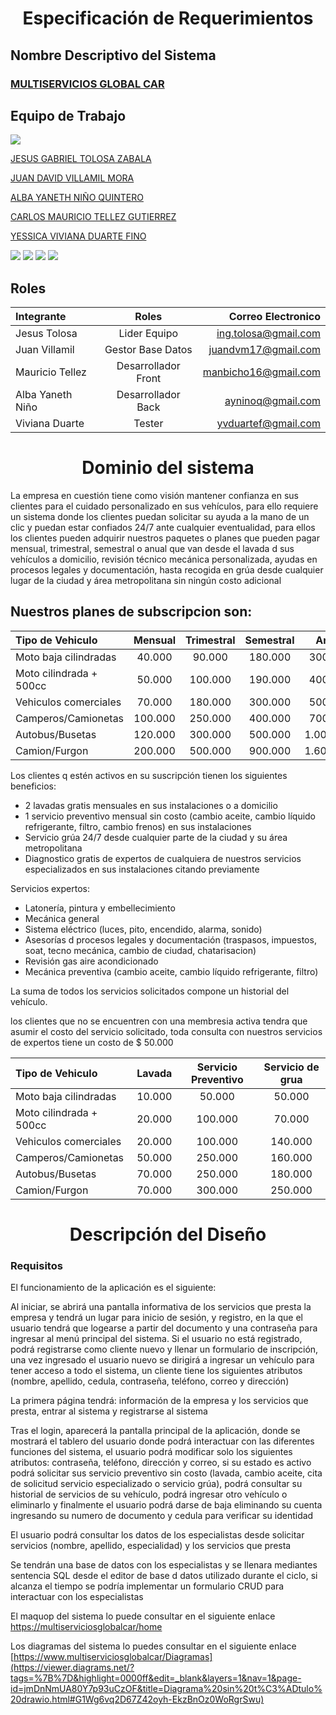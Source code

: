 <h1 align="center">  Especificación de Requerimientos </hi>


## Nombre Descriptivo del Sistema
### [MULTISERVICIOS GLOBAL CAR](https://github.com/Proyecto-Imaster-Ciclo-3/MultiserviciosGlobalCar)




## Equipo de Trabajo
![](https://talentodigital.mintic.gov.co/734/channels-633_logo_talento_digital.svg)

[JESUS GABRIEL TOLOSA ZABALA](https://github.com/gabotolosa)

[JUAN DAVID VILLAMIL MORA](https://github.com/judavimo17)

[ALBA YANETH NIÑO QUINTERO](https://github.com/albanino)

[CARLOS MAURICIO TELLEZ GUTIERREZ](https://github.com/manbicho)

[YESSICA VIVIANA DUARTE FINO](https://github.com/vivdu)

![](https://img.shields.io/github/tag/pandao/editor.md.svg) ![](https://img.shields.io/github/release/pandao/editor.md.svg) ![](https://img.shields.io/github/issues/pandao/editor.md.svg) ![](https://img.shields.io/bower/v/editor.md.svg)


## Roles 
| Integrante  | Roles  | Correo Electronico |
| :------------ |:---------------:| -----:|                    
|Jesus Tolosa  | Lider Equipo | ing.tolosa@gmail.com
|Juan Villamil  | Gestor Base Datos |juandvm17@gmail.com
|Mauricio Tellez | Desarrollador Front|manbicho16@gmail.com
|Alba Yaneth Niño | Desarrollador Back |ayninoq@gmail.com
|Viviana Duarte| Tester |yvduartef@gmail.com


<h1 align="center"> Dominio del sistema </h1>


La empresa en cuestión tiene como visión mantener confianza en sus clientes para el cuidado personalizado en sus vehículos, para ello requiere un sistema donde los clientes puedan solicitar su ayuda a la mano de un clic y puedan estar confiados 24/7 ante cualquier eventualidad, para ellos los clientes pueden adquirir nuestros paquetes o planes que pueden pagar mensual, trimestral, semestral o anual que van desde el lavada d sus vehículos a domicilio, revisión técnico mecánica personalizada, ayudas en procesos legales y documentación, hasta recogida en grúa desde cualquier lugar de la ciudad y área metropolitana sin ningún costo adicional 

## Nuestros planes de subscripcion son: 

| Tipo de Vehiculo  | Mensual  | Trimestral | Semestral | Anual |
| :------------ |:---------------:|:---------------:|:---------------:| :------:|   
| Moto baja cilindradas | 40.000 | 90.000| 180.000 | 300.000 
| Moto cilindrada + 500cc | 50.000 |100.000 |190.000 |400.000
| Vehiculos comerciales | 70.000 | 180.000 | 300.000 | 500.000
| Camperos/Camionetas | 100.000| 250.000 | 400.000 | 700.000
|Autobus/Busetas | 120.000 | 300.000 | 500.000 | 1.000.000
|Camion/Furgon| 200.000 | 500.000 | 900.000 | 1.600.000 
                 

Los clientes q estén activos en su suscripción tienen los siguientes beneficios:

- 2 lavadas gratis mensuales en sus instalaciones o a domicilio
- 1 servicio preventivo mensual sin costo (cambio aceite, cambio líquido refrigerante, filtro, cambio frenos) en sus instalaciones
- Servicio grúa 24/7 desde cualquier parte de la ciudad y su área metropolitana 
- Diagnostico gratis de expertos de cualquiera de nuestros servicios especializados en sus instalaciones citando previamente

Servicios expertos: 
- Latonería, pintura y embellecimiento
- Mecánica general
- Sistema eléctrico (luces, pito, encendido, alarma, sonido)
- Asesorías d procesos legales y documentación (traspasos, impuestos, soat, tecno mecánica, cambio de ciudad, chatarisacion)
- Revisión gas aire acondicionado
- Mecánica preventiva (cambio aceite, cambio líquido refrigerante, filtro)

La suma de todos los servicios solicitados compone un historial del vehículo.

los clientes que no se encuentren con una membresia activa tendra que asumir el costo del servicio solicitado, toda consulta con nuestros servicios de expertos tiene un costo de $ 50.000


|Tipo de Vehiculo | Lavada | Servicio Preventivo | Servicio de grua |
|:--------------|:-----------:|:----------:|:----------:|
| Moto baja cilindradas | 10.000 | 50.000| 50.000
| Moto cilindrada + 500cc | 20.000 |100.000 |70.000
| Vehiculos comerciales | 20.000 | 100.000 | 140.000
| Camperos/Camionetas | 50.000| 250.000 | 160.000
|Autobus/Busetas | 70.000 | 250.000 | 180.000
|Camion/Furgon| 70.000 | 300.000 | 250.000 



<h1 align="center"> Descripción del Diseño</h1>

### Requisitos

El funcionamiento de la aplicación es el siguiente:

Al iniciar, se abrirá una pantalla informativa de los servicios que presta la empresa y tendrá un lugar para inicio de sesión, y registro, en la que el usuario tendrá que logearse a partir del documento y una contraseña para ingresar al menú principal del sistema. Si el usuario no está registrado, podrá registrarse como cliente nuevo y llenar un formulario de inscripción, una vez ingresado el usuario nuevo se dirigirá a ingresar un vehículo para tener acceso a todo el sistema, un cliente tiene los siguientes atributos (nombre, apellido, cedula, contraseña, teléfono, correo y dirección) 

La primera página tendrá: información de la empresa y los servicios que presta, entrar al sistema y registrarse al sistema


Tras el login, aparecerá la pantalla principal de la aplicación, donde se mostrará el tablero del usuario donde podrá interactuar con las diferentes funciones del sistema, el usuario podrá modificar solo los siguientes atributos: contraseña, teléfono, dirección y correo, si su estado es activo podrá solicitar sus servicio preventivo sin costo (lavada, cambio aceite, cita de solicitud servicio especializado o servicio grúa), podrá consultar su historial de servicios de su vehículo, podrá ingresar otro vehículo o eliminarlo y finalmente el usuario podrá darse de baja eliminando su cuenta ingresando su numero de documento y cedula para verificar su identidad

El usuario podrá consultar los datos de los especialistas desde solicitar servicios (nombre, apellido, especialidad) y los servicios que presta

Se tendrán una base de datos con los especialistas y se llenara mediantes sentencia SQL desde el editor de base d datos utilizado durante el ciclo, si alcanza el tiempo se podría implementar un formulario CRUD para interactuar con los especialistas

El maquop del sistema lo puede consultar en el siguiente enlace [https://multiserviciosglobalcar/home](https://app.moqups.com/4pRHo6LzbkrLMu4CuIvGJLrWCLWIN9AI/view/page/a5ec1f375)

Los diagramas del sistema lo puedes consultar en el siguiente enlace [https://www.multiserviciosglobalcar/Diagramas](https://viewer.diagrams.net/?tags=%7B%7D&highlight=0000ff&edit=_blank&layers=1&nav=1&page-id=jmDnNmUA80Y7p93uCzOF&title=Diagrama%20sin%20t%C3%ADtulo%20drawio.html#G1Wg6vq2D67Z42oyh-EkzBnOz0WoRgrSwu)

